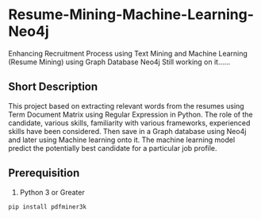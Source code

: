 # Resume-Mining-Machine-Learning-Neo4j
Enhancing Recruitment Process using  Text Mining and Machine Learning  (Resume Mining) using Graph Database Neo4j
Still working on it...... 


## Short Description
This project based on extracting relevant words from the resumes using Term Document Matrix using Regular Expression in Python. The role of the candidate, various skills, familiarity with various frameworks, experienced skills have been considered. Then save in a Graph database using Neo4j and later using Machine learning onto it. The machine learning model predict the potentially best candidate for a particular job profile.

## Prerequisition
1. Python 3 or Greater
```
pip install pdfminer3k

```
